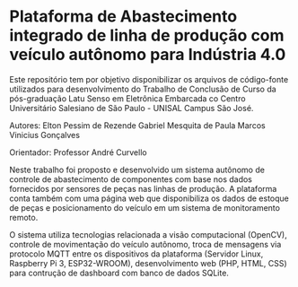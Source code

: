 # Plataforma de Abastecimento integrado de linha de produção com veículo autônomo para Indústria 4.0

Este repositório tem por objetivo disponibilizar os arquivos de código-fonte utilizados para desenvolvimento do Trabalho de Conclusão de Curso da pós-graduação Latu Senso em Eletrônica Embarcada co Centro Universitário Salesiano de São Paulo - UNISAL Campus São José.

Autores:
Elton Pessim de Rezende 
Gabriel Mesquita de Paula 
Marcos Vinicius Gonçalves

Orientador:
Professor André Curvello

Neste trabalho foi proposto e desenvolvido um sistema autônomo de controle de abastecimento de componentes com base nos dados fornecidos por sensores de peças nas linhas de produção. A plataforma conta também com uma página web que disponibiliza os dados de estoque de peças e posicionamento do veículo em um sistema de monitoramento remoto.

O sistema utiliza tecnologias relacionada a visão computacional (OpenCV), controle de movimentação do veículo autônomo, troca de mensagens via protocolo MQTT entre os dispositivos da plataforma (Servidor Linux, Raspberry Pi 3, ESP32-WROOM), desenvolvimento web (PHP, HTML, CSS) para contrução de dashboard com banco de dados SQLite.
